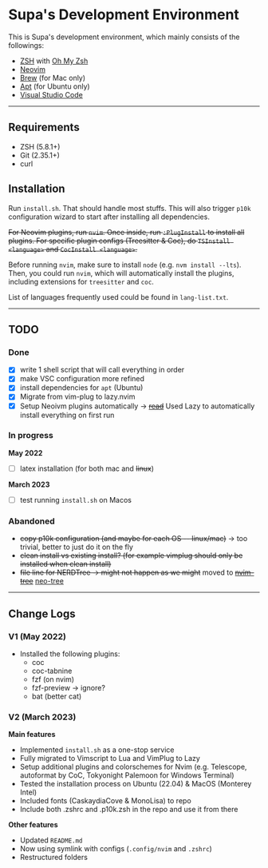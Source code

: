 # Supa's Development Environment

This is Supa's development environment, which mainly consists of the followings:

- [ZSH](https://www.zsh.org/) with [Oh My Zsh](https://ohmyz.sh/)
- [Neovim](https://neovim.io/)
- [Brew](https://brew.sh/) (for Mac only)
- [Apt](https://ubuntu.com/server/docs/package-management) (for Ubuntu only)
- [Visual Studio Code](https://code.visualstudio.com/)

---

## Requirements

- ZSH (5.8.1+)
- Git (2.35.1+)
- curl

## Installation

Run `install.sh`. That should handle most stuffs. This will also trigger `p10k` configuration wizard to start after installing all dependencies.

~~For Neovim plugins, run `nvim`. Once inside, run `:PlugInstall` to install all plugins. For specific plugin configs (Treesitter & Coc), do `TSInstall <language>` and `CocInstall <language>`.~~

Before running `nvim`, make sure to install `node` (e.g. `nvm install --lts`). Then, you could run `nvim`, which will automatically install the plugins, including extensions for `treesitter` and `coc`.

List of languages frequently used could be found in `lang-list.txt`.

---

## TODO

### Done

- [x] write 1 shell script that will call everything in order
- [x] make VSC configuration more refined
- [x] install dependencies for `apt` (Ubuntu)
- [x] Migrate from vim-plug to lazy.nvim
- [x] Setup Neoivm plugins automatically -> ~~[read](https://stackoverflow.com/questions/13522599/how-to-run-vim-commands-from-terminal)~~ Used Lazy to automatically install everything on first run

### In progress

**May 2022**

- [ ] latex installation (for both mac and ~~linux~~)

**March 2023**

- [ ] test running `install.sh` on Macos

### Abandoned

- ~~copy p10k configuration (and maybe for each OS -- linux/mac)~~ -> too trivial, better to just do it on the fly
- ~~clean install vs existing install? (for example vimplug should only be installed when clean install)~~
- ~~file line for NERDTree -> might not happen as we might~~ moved to ~~[nvim-tree](https://github.com/nvim-tree/nvim-tree.lua)~~ [neo-tree](https://github.com/nvim-neo-tree/neo-tree.nvim)

---

## Change Logs

### V1 (May 2022)

- Installed the following plugins:
  - coc
  - coc-tabnine
  - fzf (on nvim)
  - fzf-preview -> ignore?
  - bat (better cat)

### V2 (March 2023)

**Main features**

- Implemented `install.sh` as a one-stop service
- Fully migrated to Vimscript to Lua and VimPlug to Lazy
- Setup additional plugins and colorschemes for Nvim (e.g. Telescope, autoformat by CoC, Tokyonight Palemoon for Windows Terminal)
- Tested the installation process on Ubuntu (22.04) & MacOS (Monterey Intel)
- Included fonts (CaskaydiaCove & MonoLisa) to repo
- Include both .zshrc and .p10k.zsh in the repo and use it from there

**Other features**

- Updated `README.md`
- Now using symlink with configs (`.config/nvim` and `.zshrc`)
- Restructured folders
